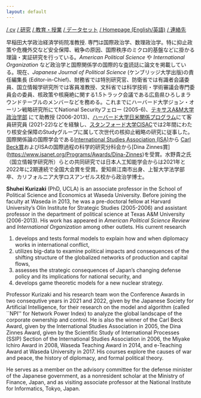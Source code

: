 ```yaml
---
layout: default
---
```


[/ cv](https://www.dropbox.com/scl/fi/jhus532e3r914euxvokpm/kurizaki-cv.pdf?rlkey=zq3e2jck4divpi45kms5u145q&dl=0) [/ 研究](./research.html) [/ 教育・授業](./teaching.html) [/ データセット](./datasets.html) [/ Homepage (English/英語)](./homepage.html) [/ 連絡先](./contact.html)

早稲田大学政治経済学術院准教授. 専門は国際政治学、数理政治学。特に抑止政策や危機外交など安全保障、戦争の原因、国際秩序のミクロ的基盤などに掛かる理論・実証研究を行っている。<i>American Political Science</i> や <i>International Organization</i> など政治学と国際関係学の国際的な査読誌に論文を掲載している。現在、<i>Japanese Journal of Political Science</i> (ケンブリッジ大学出版)の責任編集長 (Editor-in-Chief)、財務省では特別研究官、防衛省では有識者会議委員、国立情報学研究所では客員准教授、文科省では科学技術・学術審議会専門委員会の委員、核政策や核廃絶に関する1.5トラック会議である広島県ひろしまラウンドテーブルのメンバーなどを務める。これまでにハーバード大学ジョン・オーリン戦略研究所にてNational Securityフェロー (2005-6)、[テキサスA&M大学政治学部](https://bush.tamu.edu/pols/) にて助教授 (2006-2013)、[ハーバード大学日米関係プログラム](https://us-japan.wcfia.harvard.edu/galleries/affiliate-experience)にて客員研究員 (2021-22)などを経験し、[スタンフォード大学CISAC](https://cisac.fsi.stanford.edu)では2年間にわたり核安全保障のStudyグループに属して次世代の核抑止戦略の研究に従事した。国際関係論の国際学会である[International Studies Association (ISA)](https://www.isanet.org)から [Carl Beck賞](https://www.isanet.org/Programs/Awards/Carl-Beck#:~:text=The%20Carl%20Beck%20Award%2C%20established,relations%20faced%20difficult%20new%20challenges.)およびISAの国際過程の科学的研究分科会から[Dina Zinnes賞](https://www.isanet.org/Programs/Awards/Dina-Zinnes)を受賞。水野貴之氏（国立情報学研究所）らとの共同研究では日本人工知能学会からは2021年と2022年に2期連続で全国大会賞を受賞。愛知県江南市出身、上智大学法学部卒、カリフォルニア大学ロスアンゼルス校から政治学博士。

**Shuhei Kurizaki** (PhD, UCLA) is an associate professor in the School of Political Science and Economics at Waseda University. Before joining the faculty at Waseda in 2013, he was a pre-doctoral fellow at Harvard University’s Olin Institute for Strategic Studies (2005-2006) and assistant professor in the department of political science at Texas A&M University (2006-2013). His work has appeared in <i>American Political Science Review</i> and <i>International Organization</i> among other outlets. His current research
 1. develops and tests formal models to explain how and when diplomacy works in international conflict,
 2. utilizes big-data to examine political impacts and consequences of the shifting structure of the globalized networks of production and capital flows,
 3. assesses the strategic consequences of Japan’s changing defense policy and its implications for national security, and
 4. develops game theoretic models for a new nuclear strategy.

Professor Kurizaki and his research team won the Conference Awards in two consequtive years in 2021 and 2022, given by the Japanese Society for Artificial Intelligence, for their research on the model and algorithm (called ``NPI'' for Network Power Index) to analyze the global landscape of the corporate ownership and control.  He is also the winner of the Carl Beck Award, given by the International Studies Association in 2005, the Dina Zinnes Award, given by the Scientific Study of International Processes (SSIP) Section of the International Studies Association in 2006, the Miyake Ichiro Award in 2008, Waseda Teaching Award in 2014, and e-Teaching Award at Waseda University in 2017. His courses explore the causes of war and peace, the history of diplomacy, and formal political theory.

He serves as a member on the advisory committee for the defense minister of the Japanese government, as a nonresident scholar at the Ministry of Finance, Japan, and as visiting associate professor at the National Institute for Informatics, Tokyo, Japan.

